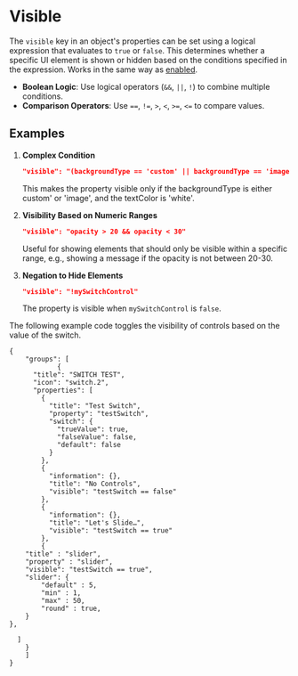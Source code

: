 # Visible

The `visible` key in an object's properties can be set using a logical expression that evaluates to `true` or `false`. This determines whether a specific UI element is shown or hidden based on the conditions specified in the expression. Works in the same way as [enabled](enabled.md).

* **Boolean Logic**: Use logical operators (`&&`, `||`, `!`) to combine multiple conditions.
* **Comparison Operators**: Use `==`, `!=`, `>`, `<`, `>=`, `<=` to compare values.

## Examples

1.  **Complex Condition**

    ```json
    "visible": "(backgroundType == 'custom' || backgroundType == 'image') && textColor == 'white'"
    ```

    This makes the property visible only if the backgroundType is either custom' or 'image', and the textColor is 'white'.
2.  **Visibility Based on Numeric Ranges**

    ```json
    "visible": "opacity > 20 && opacity < 30"
    ```

    Useful for showing elements that should only be visible within a specific range, e.g., showing a message if the opacity is not between 20-30.
3.  **Negation to Hide Elements**

    ```json
    "visible": "!mySwitchControl"
    ```

    The property is visible when `mySwitchControl` is `false`.

The following example code toggles the visibility of controls based on the value of the switch.

```
{
    "groups": [
            {
      "title": "SWITCH TEST",
      "icon": "switch.2",
      "properties": [
        {
          "title": "Test Switch",
          "property": "testSwitch",
          "switch": {
            "trueValue": true,
            "falseValue": false,
            "default": false
          }
        },
        {
          "information": {},
          "title": "No Controls",
          "visible": "testSwitch == false"
        },
        {
          "information": {},
          "title": "Let's Slide…",
          "visible": "testSwitch == true"
        },
        {
	"title" : "slider",
	"property" : "slider",
    "visible": "testSwitch == true",
	"slider": {
		"default" : 5,
		"min" : 1,
		"max" : 50,
		"round" : true,
	}
},
        
  ]
    }
    ]
}
```
